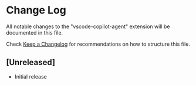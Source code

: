 # Change Log

All notable changes to the "vscode-copilot-agent" extension will be documented in this file.

Check [Keep a Changelog](http://keepachangelog.com/) for recommendations on how to structure this file.

## [Unreleased]

- Initial release